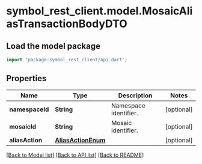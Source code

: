 # symbol_rest_client.model.MosaicAliasTransactionBodyDTO

## Load the model package
```dart
import 'package:symbol_rest_client/api.dart';
```

## Properties
Name | Type | Description | Notes
------------ | ------------- | ------------- | -------------
**namespaceId** | **String** | Namespace identifier. | [optional] 
**mosaicId** | **String** | Mosaic identifier. | [optional] 
**aliasAction** | [**AliasActionEnum**](AliasActionEnum.md) |  | [optional] 

[[Back to Model list]](../README.md#documentation-for-models) [[Back to API list]](../README.md#documentation-for-api-endpoints) [[Back to README]](../README.md)


